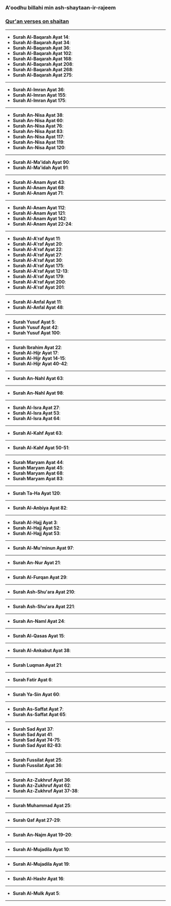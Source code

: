 ### A'oodhu billahi min ash-shaytaan-ir-rajeem

### [Qur'an verses on shaitan](https://myislam.org/quran-verses/shaitan/)

***

* __Surah Al-Baqarah Ayat 14__: []()
* __Surah Al-Baqarah Ayat 34__: []()
* __Surah Al-Baqarah Ayat 36__: []()
* __Surah Al-Baqarah Ayat 102__: []()
* __Surah Al-Baqarah Ayat 168__: []()
* __Surah Al-Baqarah Ayat 208__: []()
* __Surah Al-Baqarah Ayat 268__: []()
* __Surah Al-Baqarah Ayat 275__: []()

***

* __Surah Al-Imran Ayat 36__: []()
* __Surah Al-Imran Ayat 155__: []()
* __Surah Al-Imran Ayat 175__: []()

***

* __Surah An-Nisa Ayat 38__: []()
* __Surah An-Nisa Ayat 60__: []()
* __Surah An-Nisa Ayat 76__: []()
* __Surah An-Nisa Ayat 83__: []()
* __Surah An-Nisa Ayat 117__: []()
* __Surah An-Nisa Ayat 119__: []()
* __Surah An-Nisa Ayat 120__: []()

***

* __Surah Al-Ma'idah Ayat 90__: []()
* __Surah Al-Ma'idah Ayat 91__: []()

***

* __Surah Al-Anam Ayat 43__: []()
* __Surah Al-Anam Ayat 68__: []()
* __Surah Al-Anam Ayat 71__: []()

***

* __Surah Al-Anam Ayat 112__: []()
* __Surah Al-Anam Ayat 121__: []()
* __Surah Al-Anam Ayat 142__: []()
* __Surah Al-Anam Ayat 22-24__: []()

***

* __Surah Al-A'raf Ayat 11__: []()
* __Surah Al-A'raf Ayat 20__: []()
* __Surah Al-A'raf Ayat 22__: []()
* __Surah Al-A'raf Ayat 27__: []()
* __Surah Al-A'raf Ayat 30__: []()
* __Surah Al-A'raf Ayat 175__: []()
* __Surah Al-A'raf Ayat 12-13__: []()
* __Surah Al-A'raf Ayat 179__: []()
* __Surah Al-A'raf Ayat 200__: []()
* __Surah Al-A'raf Ayat 201__: []()

***

* __Surah Al-Anfal Ayat 11__: []()
* __Surah Al-Anfal Ayat 48__: []()

***

* __Surah Yusuf Ayat 5__: []()
* __Surah Yusuf Ayat 42__: []()
* __Surah Yusuf Ayat 100__: []()

***

* __Surah Ibrahim Ayat 22__: []()
* __Surah Al-Hijr Ayat 17__: []()
* __Surah Al-Hijr Ayat 14-15__: []()
* __Surah Al-Hijr Ayat 40-42__: []()

***

* __Surah An-Nahl Ayat 63__: []()

***

* __Surah An-Nahl Ayat 98__: []()

***

* __Surah Al-Isra Ayat 27__: []()
* __Surah Al-Isra Ayat 53__: []()
* __Surah Al-Isra Ayat 64__: []()

***

* __Surah Al-Kahf Ayat 63__: []()

***

* __Surah Al-Kahf Ayat 50-51__: []()

***

* __Surah Maryam Ayat 44__: []()
* __Surah Maryam Ayat 45__: []()
* __Surah Maryam Ayat 68__: []()
* __Surah Maryam Ayat 83__: []()

***

* __Surah Ta-Ha Ayat 120__: []()

***

* __Surah Al-Anbiya Ayat 82__: []()

***

* __Surah Al-Hajj Ayat 3__: []()
* __Surah Al-Hajj Ayat 52__: []()
* __Surah Al-Hajj Ayat 53__: []()

***

* __Surah Al-Mu'minun Ayat 97__: []()

***

* __Surah An-Nur Ayat 21__: []()

***

* __Surah Al-Furqan Ayat 29__: []()

***

* __Surah Ash-Shu'ara Ayat 210__: []()

***

* __Surah Ash-Shu'ara Ayat 221__: []()

***

* __Surah An-Naml Ayat 24__: []()

***

* __Surah Al-Qasas Ayat 15__: []()

***

* __Surah Al-Ankabut Ayat 38__: []()

***

* __Surah Luqman Ayat 21__: []()

***

* __Surah Fatir Ayat 6__: []()

***

* __Surah Ya-Sin Ayat 60__: []()

***

* __Surah As-Saffat Ayat 7__: []()
* __Surah As-Saffat Ayat 65__: []()

*** 

* __Surah Sad Ayat 37__: []()
* __Surah Sad Ayat 41__: []()
* __Surah Sad Ayat 74-75__: []()
* __Surah Sad Ayat 82-83__: []()

*** 

* __Surah Fussilat Ayat 25__: []()
* __Surah Fussilat Ayat 36__: []()

*** 

* __Surah Az-Zukhruf Ayat 36__: []()
* __Surah Az-Zukhruf Ayat 62__: []()
* __Surah Az-Zukhruf Ayat 37-38__: []()

*** 

* __Surah Muhammad Ayat 25__: []()

*** 

* __Surah Qaf Ayat 27-29__: []()

*** 

* __Surah An-Najm Ayat 19–20__: []()

*** 

* __Surah Al-Mujadila Ayat 10__: []()

***

* __Surah Al-Mujadila Ayat 19__: []()

*** 

* __Surah Al-Hashr Ayat 16__: []()

*** 

* __Surah Al-Mulk Ayat 5__: []()

***
